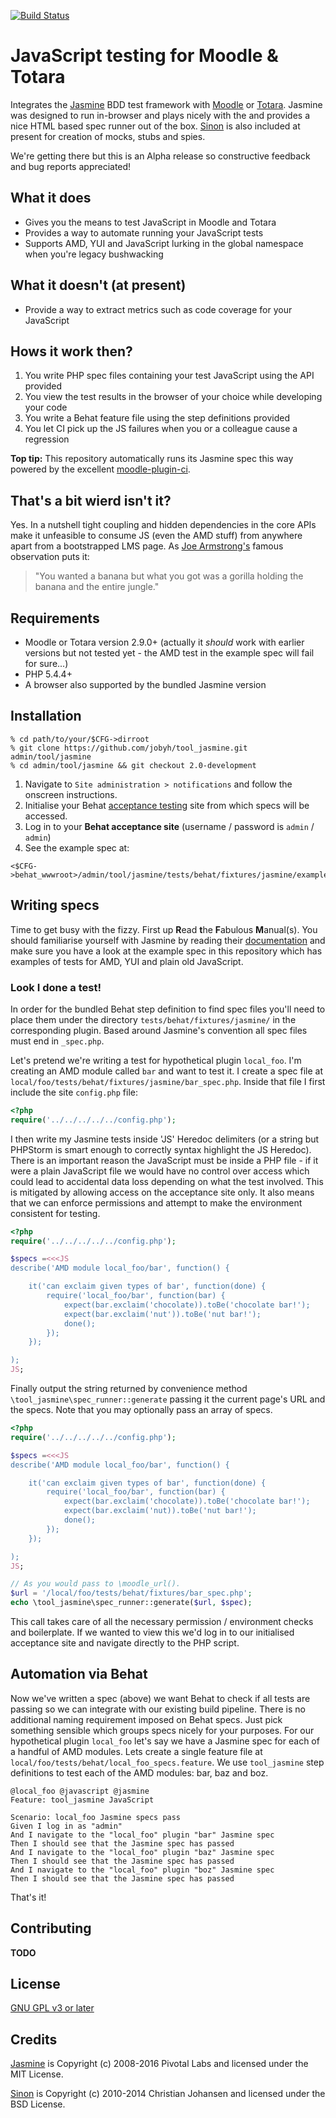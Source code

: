 [![Build Status](https://travis-ci.org/jobyh/tool_jasmine.svg?branch=2.0-development)](https://travis-ci.org/jobyh/tool_jasmine)

# JavaScript testing for Moodle & Totara

Integrates the [Jasmine](https://github.com/jasmine/jasmine) BDD test framework with [Moodle](https://moodle.org/) or [Totara](https://www.totaralms.com/). Jasmine was designed to run in-browser and plays nicely with the  and provides a nice HTML based spec runner out of the box. [Sinon](http://sinonjs.org/) is also included at present for creation of mocks, stubs and spies.

We're getting there but this is an Alpha release so constructive feedback and bug reports appreciated!

## What it does
- Gives you the means to test JavaScript in Moodle and Totara
- Provides a way to automate running your JavaScript tests
- Supports AMD, YUI and JavaScript lurking in the global namespace when you're legacy bushwacking

## What it doesn't (at present)
- Provide a way to extract metrics such as code coverage for your JavaScript

## Hows it work then?
1. You write PHP spec files containing your test JavaScript using the API provided
2. You view the test results in the browser of your choice while developing your code
3. You write a Behat feature file using the step definitions provided
4. You let CI pick up the JS failures when you or a colleague cause a regression

**Top tip:** This repository automatically runs its Jasmine spec this way powered by the excellent [moodle-plugin-ci](https://github.com/moodlerooms/moodle-plugin-ci).

## That's a bit wierd isn't it?
Yes. In a nutshell tight coupling and hidden dependencies in the core APIs make it unfeasible to consume JS (even the AMD stuff) from anywhere apart from a bootstrapped LMS page. As [Joe Armstrong's](https://en.wikipedia.org/wiki/Joe_Armstrong_(programming)) famous observation puts it:

> "You wanted a banana but what you got was a gorilla holding the banana and the entire jungle."

## Requirements
- Moodle or Totara version 2.9.0+ (actually it *should* work with earlier versions but not tested yet - the AMD test in the example spec will fail for sure...)
- PHP 5.4.4+
- A browser also supported by the bundled Jasmine version

## Installation

```
% cd path/to/your/$CFG->dirroot
% git clone https://github.com/jobyh/tool_jasmine.git admin/tool/jasmine
% cd admin/tool/jasmine && git checkout 2.0-development
```

1. Navigate to `Site administration > notifications` and follow the onscreen 
instructions.
2. Initialise your Behat [acceptance testing](https://docs.moodle.org/dev/Running_acceptance_test) 
site from which specs will be accessed.
3. Log in to your **Behat acceptance site** (username / password is `admin` / `admin`)
4. See the example spec at:

```
<$CFG->behat_wwwroot>/admin/tool/jasmine/tests/behat/fixtures/jasmine/example_spec.php
```

## Writing specs

Time to get busy with the fizzy. First up **R**ead **t**he **F**abulous **M**anual(s). You should familiarise yourself with Jasmine by reading their [documentation](https://jasmine.github.io/pages/docs_home.html) and make sure you have a look at the example spec in this repository which has examples of tests for AMD, YUI and plain old JavaScript.

### Look I done a test!

In order for the bundled Behat step definition to find spec files you'll need to place them under the directory `tests/behat/fixtures/jasmine/` in the corresponding plugin. Based around Jasmine's convention all spec files must end in `_spec.php`.

Let's pretend we're writing a test for hypothetical plugin `local_foo`. I'm creating an AMD module called `bar` and want to test it. I create a spec file at `local/foo/tests/behat/fixtures/jasmine/bar_spec.php`. Inside that file I first include the site `config.php` file:

```php
<?php
require('../../../../../config.php');
```

I then write my Jasmine tests inside 'JS' Heredoc delimiters (or a string but PHPStorm is smart enough to correctly syntax highlight the JS Heredoc). There is an important reason the JavaScript must be inside a PHP file - if it were a plain JavaScript file we would have no control over access which could lead to accidental data loss depending on what the test involved. This is mitigated by allowing access on the acceptance site only. It also means that we can enforce permissions and attempt to make the environment consistent for testing.

```php
<?php
require('../../../../../config.php');

$specs =<<<JS
describe('AMD module local_foo/bar', function() {

    it('can exclaim given types of bar', function(done) {
        require('local_foo/bar', function(bar) {
        	expect(bar.exclaim('chocolate)).toBe('chocolate bar!');
        	expect(bar.exclaim('nut')).toBe('nut bar!');
        	done();
        });
    });

);
JS;
```

Finally output the string returned by convenience method `\tool_jasmine\spec_runner::generate` passing it the current page's URL and the specs. Note that you may optionally pass an array of specs.

```php
<?php
require('../../../../../config.php');

$specs =<<<JS
describe('AMD module local_foo/bar', function() {

    it('can exclaim given types of bar', function(done) {
        require('local_foo/bar', function(bar) {
        	expect(bar.exclaim('chocolate)).toBe('chocolate bar!');
        	expect(bar.exclaim('nut)).toBe('nut bar!');
        	done();
        });
    });

);
JS;

// As you would pass to \moodle_url().
$url = '/local/foo/tests/behat/fixtures/bar_spec.php';
echo \tool_jasmine\spec_runner::generate($url, $spec);
```

This call takes care of all the necessary permission / environment checks and boilerplate. If we wanted to view this we'd log in to our initialised acceptance site and navigate directly to the PHP script.

## Automation via Behat

Now we've written a spec (above) we want Behat to check if all tests are passing so we can integrate with our existing build pipeline. There is no additional naming requirement imposed on Behat specs. Just pick something sensible which groups specs nicely for your purposes. For our hypothetical plugin `local_foo` let's say we have a Jasmine spec for each of a handful of AMD modules. Lets create a single feature file at `local/foo/tests/behat/local_foo_specs.feature`. We use `tool_jasmine` step definitions to test each of the AMD modules: bar, baz and boz.

```
@local_foo @javascript @jasmine
Feature: tool_jasmine JavaScript

Scenario: local_foo Jasmine specs pass
Given I log in as "admin"
And I navigate to the "local_foo" plugin "bar" Jasmine spec
Then I should see that the Jasmine spec has passed
And I navigate to the "local_foo" plugin "baz" Jasmine spec
Then I should see that the Jasmine spec has passed
And I navigate to the "local_foo" plugin "boz" Jasmine spec
Then I should see that the Jasmine spec has passed
```

That's it!

## Contributing
**TODO**

## License
[GNU GPL v3 or later](http://www.gnu.org/copyleft/gpl.html)

## Credits
[Jasmine](https://github.com/jasmine/jasmine) is Copyright (c) 2008-2016 Pivotal Labs and licensed under the MIT License.

[Sinon](http://sinonjs.org/) is Copyright (c) 2010-2014 Christian Johansen and licensed under the BSD License.
